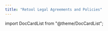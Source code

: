 ```yaml
---
title: "Retool Legal Agreements and Policies"
---
```


import DocCardList from "@theme/DocCardList";

<DocCardList />
